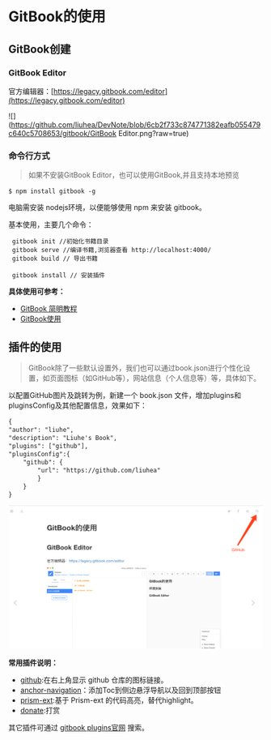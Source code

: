 # GitBook的使用

## GitBook创建

### GitBook Editor

官方编辑器：[https://legacy.gitbook.com/editor](https://legacy.gitbook.com/editor)

![](https://github.com/liuhea/DevNote/blob/6cb2f733c874771382eafb055479c640c5708653/gitbook/GitBook Editor.png?raw=true)

### 命令行方式

> 如果不安装GitBook Editor，也可以使用GitBook,并且支持本地预览

```
$ npm install gitbook -g
```

电脑需安装 nodejs环境，以便能够使用 npm 来安装 gitbook。

基本使用，主要几个命令：

```
 gitbook init //初始化书籍目录
 gitbook serve //编译书籍,浏览器查看 http://localhost:4000/
 gitbook build // 导出书籍

 gitbook install // 安装插件
```

**具体使用可参考：**

* [GitBook 简明教程](http://www.chengweiyang.cn/gitbook/)
* [GitBook使用](https://wuxiaolong.gitbooks.io/wuxiaolong/GitBookGuide.html)

## 插件的使用

> GitBook除了一些默认设置外，我们也可以通过book.json进行个性化设置，如页面图标（如GitHub等），网站信息（个人信息等）等，具体如下。

以配置GitHub图片及跳转为例，新建一个 book.json 文件，增加plugins和pluginsConfig及其他配置信息，效果如下：

```
{
"author": "liuhe",
"description": "Liuhe's Book",
"plugins": ["github"],
"pluginsConfig":{
    "github": {
        "url": "https://github.com/liuhea"    
        }
    }
}
```

![](/GitBook/res/bookjson-github.png)

**常用插件说明：**

* [github](https://plugins.gitbook.com/plugin/github):在右上角显示 github 仓库的图标链接。
* [anchor-navigation](https://plugins.gitbook.com/plugin/anchor-navigation)：添加Toc到侧边悬浮导航以及回到顶部按钮
* [prism-ext](https://plugins.gitbook.com/plugin/prism-ext):基于 Prism-ext 的代码高亮，替代highlight。
* [donate](https://plugins.gitbook.com/plugin/donate):打赏

其它插件可通过 [gitbook plugins官网](https://plugins.gitbook.com/) 搜索。

